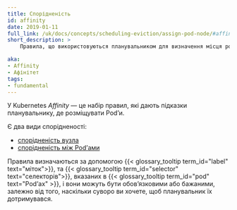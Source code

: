 ```yaml
---
title: Спорідненість
id: affinity
date: 2019-01-11
full_link: /uk/docs/concepts/scheduling-eviction/assign-pod-node/#affinity-and-anti-affinity
short_description: >
    Правила, що використовуються планувальником для визначення місця розташування Podʼів.

aka:
- Affinity
- Афінітет
tags:
- fundamental
---
```


У Kubernetes _Affinity_ — це набір правил, які дають підказки планувальнику, де розміщувати Podʼи.

<!--more-->

Є два види спорідненості:

* [спорідненість вузла](/uk/docs/concepts/scheduling-eviction/assign-pod-node/#node-affinity)
* [спорідненість між Podʼами](/uk/docs/concepts/scheduling-eviction/assign-pod-node/#inter-pod-affinity-and-anti-affinity)

Правила визначаються за допомогою {{< glossary_tooltip term_id="label" text="міток">}}, та {{< glossary_tooltip term_id="selector" text="селекторів">}}, вказаних в {{< glossary_tooltip term_id="pod" text="Podʼах" >}}, і вони можуть бути обовʼязковими або бажаними, залежно від того, наскільки суворо ви хочете, щоб планувальник їх дотримувався.
